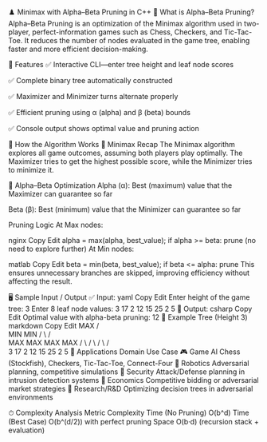 ♟️ Minimax with Alpha–Beta Pruning in C++
🧠 What is Alpha–Beta Pruning?
Alpha–Beta Pruning is an optimization of the Minimax algorithm used in two-player, perfect-information games such as Chess, Checkers, and Tic-Tac-Toe. It reduces the number of nodes evaluated in the game tree, enabling faster and more efficient decision-making.

📌 Features
✅ Interactive CLI—enter tree height and leaf node scores

✅ Complete binary tree automatically constructed

✅ Maximizer and Minimizer turns alternate properly

✅ Efficient pruning using α (alpha) and β (beta) bounds

✅ Console output shows optimal value and pruning action

🔧 How the Algorithm Works
🧠 Minimax Recap
The Minimax algorithm explores all game outcomes, assuming both players play optimally. The Maximizer tries to get the highest possible score, while the Minimizer tries to minimize it.

🚀 Alpha–Beta Optimization
Alpha (α): Best (maximum) value that the Maximizer can guarantee so far

Beta (β): Best (minimum) value that the Minimizer can guarantee so far

Pruning Logic
At Max nodes:

nginx
Copy
Edit
alpha = max(alpha, best_value);
if alpha >= beta: prune (no need to explore further)
At Min nodes:

matlab
Copy
Edit
beta = min(beta, best_value);
if beta <= alpha: prune
This ensures unnecessary branches are skipped, improving efficiency without affecting the result.

🖥 Sample Input / Output
✅ Input:
yaml
Copy
Edit
Enter height of the game tree: 3
Enter 8 leaf node values:
3 17 2 12 15 25 2 5
🔽 Output:
csharp
Copy
Edit
Optimal value with alpha-beta pruning: 12
🧠 Example Tree (Height 3)
markdown
Copy
Edit
                     MAX
                    /   \
                 MIN     MIN
               /   \     /   \
             MAX   MAX  MAX  MAX
            / \   / \   / \   / \
           3  17  2 12 15 25  2  5
🚀 Applications
Domain	Use Case
🎮 Game AI	Chess (Stockfish), Checkers, Tic-Tac-Toe, Connect-Four
🤖 Robotics	Adversarial planning, competitive simulations
🔐 Security	Attack/Defense planning in intrusion detection systems
💼 Economics	Competitive bidding or adversarial market strategies
🧪 Research/R&D	Optimizing decision trees in adversarial environments

⏱ Complexity Analysis
Metric	Complexity
Time (No Pruning)	O(b^d)
Time (Best Case)	O(b^(d/2)) with perfect pruning
Space	O(b·d) (recursion stack + evaluation)
